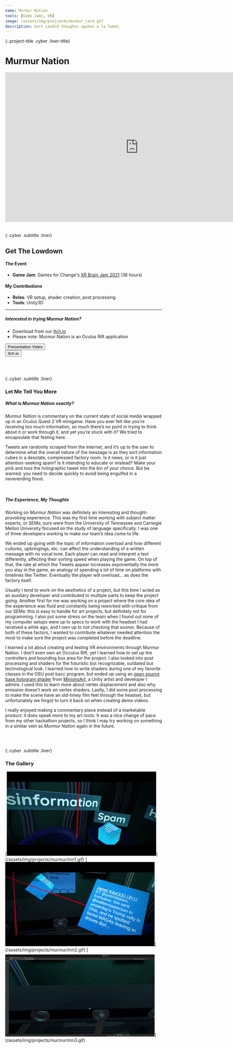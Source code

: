 ```yaml
---
name: Murmur Nation
tools: [Game Jams, VR]
image: /assets/img/projcards/murmur_card.gif
description: Sort candid thoughts spoken a la Tweet.
---
```


{:.project-title .cyber .liner-title}
# Murmur Nation

<div class="flex-container">
    <div class="flex-child vertical-center m-iframe-container">
        <iframe width="854" height="480" class="pixel-div-enclose" src="https://www.youtube.com/embed/_EYNkPItX-c" title="YouTube video player" frameborder="0" allow="accelerometer; autoplay; clipboard-write; encrypted-media; gyroscope; picture-in-picture" allowfullscreen></iframe>
    </div>
</div>

<br>

{:.cyber .subtitle .liner}
## Get The Lowdown
<div class="pixel-div">
    <h4 class="cyber info-subtitle">The Event</h4>
    <ul>
        <li><strong>Game Jam</strong>: Games for Change's <a href="https://itch.io/jam/xr-brain-jam/rate/1104487">XR Brain Jam 2021</a> (36 hours)</li>
    </ul>
    <h4 class="cyber info-subtitle">My Contributions</h4>
    <ul>
        <li><strong>Roles</strong>: VR setup, shader creation, post processing</li>
        <li><strong>Tools</strong>: Unity3D</li>
    </ul>
    <hr class="inner-hr">
    <h5 class="cyber info-subtitle">Interested in trying Murmur Nation?</h5>
    <ul>
        <li>Download from our <a href="https://itch.io/jam/xr-brain-jam/rate/1104487">Itch.io</a></li>
        <li>Please note: Murmur Nation is an Oculus Rift application</li>
    </ul>
</div>

<div class="flex-container">
    <div class="flex-child vertical-center">
        <a class="no-underline" href="https://www.youtube.com/watch?v=shToU-18rn0">
            <button class="btn m-btn">
            <span class="btn__content">Presentation Video</span>
            <span class="btn__glitch"></span>
            </button>
        </a>
    </div>
    <div class="flex-child vertical-center">
        <a class="no-underline" href="https://xrbrain.itch.io/murmur-nation">
            <button class="btn m-btn">
            <span class="btn__content">Itch.io</span>
            <span class="btn__glitch"></span>
            </button>
        </a>
    </div>
</div>

<br><br>

{:.cyber .subtitle .liner}
### Let Me Tell You More
<div class="pixel-div pixel-div-exp">
<h5 class="cyber info-subtitle">What is Murmur Nation exactly?</h5>
<p>
<em>Murmur Nation</em> is commentary on the current state of social media wrapped up in an Oculus Quest 2 VR minigame. Have you ever felt like you’re receiving too much information, so much there’s no point in trying to think about it or work through it, and yet you’re stuck with it? We tried to encapsulate that feeling here.
</p>
<p>
Tweets are randomly scraped from the internet, and it’s up to the user to determine what the overall nature of the message is as they sort information cubes in a desolate, compressed factory room. Is it news, or is it just attention-seeking spam? Is it intending to educate or mislead? Make your pick and toss the holographic tweet into the bin of your choice. But be warned: you need to decide quickly to avoid being engulfed in a neverending flood.
</p>
<br>
<h5 class="cyber info-subtitle">The Experience, My Thoughts</h5>
<p>
Working on <em>Murmur Nation</em> was definitely an interesting and thought-provoking experience. This was my first time working with subject matter experts, or SEMs; ours were from the University of Tennessee and Carnegie Mellon University focused on the study of language specifically. I was one of three developers working to make our team’s idea come to life.
</p>
<p>
We ended up going with the topic of information overload and how different cultures, upbringings, etc. can affect the understanding of a written message with no vocal tone. Each player can read and interpret a text differently, affecting their sorting speed when playing the game. On top of that, the rate at which the Tweets appear increases exponentially the more you stay in the game, an analogy of spending a lot of time on platforms with timelines like Twitter. Eventually the player will overload… as does the factory itself.
</p>
<p>
Usually I tend to work on the aesthetics of a project, but this time I acted as an auxiliary developer and contributed to multiple parts to keep the project going. Another first for me was working on a project where the core idea of the experience was fluid and constantly being reworked with critique from our SEMs: this is easy to handle for art projects, but definitely not for programming. I also put some stress on the team when I found out none of my computer setups were up to specs to work with the headset I had received a while ago, and I own up to not checking that sooner. Because of both of these factors, I wanted to contribute whatever needed attention the most to make sure the project was completed before the deadline.
</p>
<p>
I learned a lot about creating and testing VR environments through Murmur Nation. I don’t even own an Occulus Rift, yet I learned how to set up the controllers and bounding box area for the project. I also looked into post processing and shaders for the futuristic but recognizable, outdated but technological look. I learned how to write shaders during one of my favorite classes in the OSU post bacc program, but ended up using an <a href="https://www.patreon.com/posts/13974634">open source base hologram shader</a> from <a href="https://twitter.com/minionsart">MinionsArt</a>, a Unity artist and developer I admire. I used this to learn more about vertex displacement and also why emission doesn’t work on vertex shaders. Lastly, I did some post processing to make the scene have an old-timey film feel through the headset, but unfortunately we forgot to turn it back on when creating demo videos.
</p>
<p>
I really enjoyed making a commentary piece instead of a marketable product: it does speak more to my art roots. It was a nice change of pace from my other hackathon projects, so I think I may try working on something in a similar vein as <em>Murmur Nation</em> again in the future.
</p>
</div>

<br><br>

{:.cyber .subtitle .liner}
### The Gallery
<div class="pixel-div pixel-div-gallery" markdown="1">
[<img src="/assets/img/projects/murmur/mn1.gif">](/assets/img/projects/murmur/mn1.gif)
[<img src="/assets/img/projects/murmur/mn2.gif">](/assets/img/projects/murmur/mn2.gif)
[<img src="/assets/img/projects/murmur/mn3.gif">](/assets/img/projects/murmur/mn3.gif)
</div>
<br>